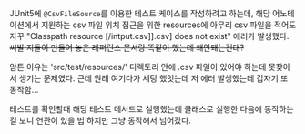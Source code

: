  JUnit5에 `@CsvFileSource`를 이용한 테스트 케이스를 작성하려고 하는데, 해당 어노테이션에서 지원하는 csv 파일 위치 접근을 위한 resources에 아무리 csv 파일을 적어도 자꾸 "Classpath resource [/intput.csv]].csv] does not exist" 에러가 발생했다. ~~씨발 지들이 만들어 놓은 레퍼런스 문서랑 똑같이 했는데 왜안돼는건대?~~

 암튼 이유는 'src/test/resources/' 디렉토리 안에 .csv 파일이 있어야 하는데 못찾아서 생기는 문제였다. 근데 원래 여기다가 세팅 했엇는데 저 에러 발생했는데 갑자기 또 동작함...

 테스트를 확인할때 해당 테스트 메서드로 실행했는데 클래스로 실행한 다음에 동작하는 걸 보니 연관이 있을 법 하지만 그냥 동작해서 넘어갔다.